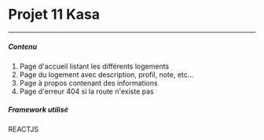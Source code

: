 # Projet 11 Kasa
------------

##### Contenu
1. Page d'accueil listant les différents logements
2. Page du logement avec description, profil, note, etc...
3. Page à propos contenant des informations
4. Page d'erreur 404 si la route n'existe pas

##### Framework utilisé
REACTJS
